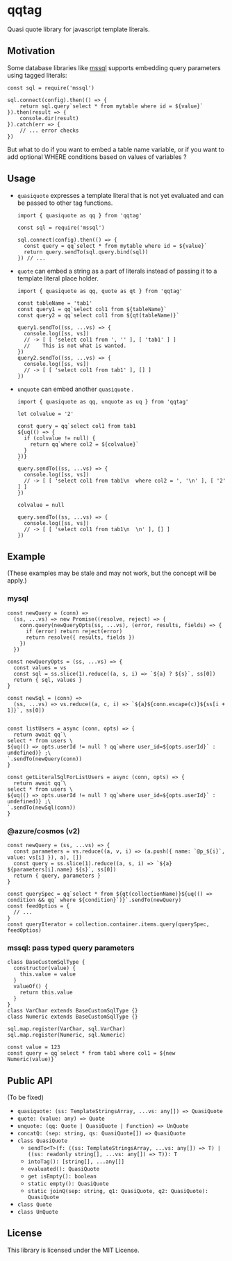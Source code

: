 # qqtag

Quasi quote library for javascript template literals.


## Motivation

Some database libraries like [mssql](https://github.com/tediousjs/node-mssql) supports
embedding query parameters using tagged literals:

```
const sql = require('mssql')

sql.connect(config).then(() => {
    return sql.query`select * from mytable where id = ${value}`
}).then(result => {
    console.dir(result)
}).catch(err => {
    // ... error checks
})
```

But what to do if you want to embed a table name variable, or
if you want to add optional WHERE conditions based on values of variables ?


## Usage

* `quasiquote` expresses a template literal that is not yet evaluated and can be passed to other tag functions.

  ```
  import { quasiquote as qq } from 'qqtag'

  const sql = require('mssql')

  sql.connect(config).then(() => {
    const query = qq`select * from mytable where id = ${value}`
    return query.sendTo(sql.query.bind(sql))
  }) // ...
  ```

* `quote` can embed a string as a part of literals instead of passing it to a template literal place holder.

  ```
  import { quasiquote as qq, quote as qt } from 'qqtag'

  const tableName = 'tab1'
  const query1 = qq`select col1 from ${tableName}`
  const query2 = qq`select col1 from ${qt(tableName)}`

  query1.sendTo((ss, ...vs) => {
    console.log([ss, vs])
    // -> [ [ 'select col1 from ', '' ], [ 'tab1' ] ]
    //    This is not what is wanted.
  })
  query2.sendTo((ss, ...vs) => {
    console.log([ss, vs])
    // -> [ [ 'select col1 from tab1' ], [] ]
  })
  ```

* `unquote` can embed another `quasiquote` .

  ```
  import { quasiquote as qq, unquote as uq } from 'qqtag'

  let colvalue = '2'

  const query = qq`select col1 from tab1
  ${uq(() => {
    if (colvalue != null) {
      return qq`where col2 = ${colvalue}`
    }
  })}
  `
  query.sendTo((ss, ...vs) => {
    console.log([ss, vs])
    // -> [ [ 'select col1 from tab1\n  where col2 = ', '\n' ], [ '2' ] ]
  })

  colvalue = null

  query.sendTo((ss, ...vs) => {
    console.log([ss, vs])
    // -> [ [ 'select col1 from tab1\n  \n' ], [] ]
  })
  ```


## Example

(These examples may be stale and may not work, but the concept will be apply.)

### mysql

```
const newQuery = (conn) =>
  (ss, ...vs) => new Promise((resolve, reject) => {
    conn.query(newQueryOpts(ss, ...vs), (error, results, fields) => {
      if (error) return reject(error)
      return resolve({ results, fields })
    })
  })

const newQueryOpts = (ss, ...vs) => {
  const values = vs
  const sql = ss.slice(1).reduce((a, s, i) => `${a} ? ${s}`, ss[0])
  return { sql, values }
}

const newSql = (conn) =>
  (ss, ...vs) => vs.reduce((a, c, i) => `${a}${conn.escape(c)}${ss[i + 1]}`, ss[0])


const listUsers = async (conn, opts) => {
  return await qq`\
select * from users \
${uq(() => opts.userId != null ? qq`where user_id=${opts.userId}` : undefined)} ;\
`.sendTo(newQuery(conn))
}

const getLiteralSqlForListUsers = async (conn, opts) => {
  return await qq`\
select * from users \
${uq(() => opts.userId != null ? qq`where user_id=${opts.userId}` : undefined)} ;\
`.sendTo(newSql(conn))
}

```

### @azure/cosmos (v2)

```
const newQuery = (ss, ...vs) => {
  const parameters = vs.reduce((a, v, i) => (a.push({ name: `@p_${i}`, value: vs[i] }), a), [])
  const query = ss.slice(1).reduce((a, s, i) => `${a} ${parameters[i].name} ${s}`, ss[0])
  return { query, parameters }
}

const querySpec = qq`select * from ${qt(collectionName)}${uq(() => condition && qq` where ${condition}`)}`.sendTo(newQuery)
const feedOptios = {
  // ...
}
const queryIterator = collection.container.items.query(querySpec, feedOptios)
```

### mssql: pass typed query parameters

```
class BaseCustomSqlType {
  constructor(value) {
    this.value = value
  }
  valueOf() {
    return this.value
  }
}
class VarChar extends BaseCustomSqlType {}
class Numeric extends BaseCustomSqlType {}

sql.map.register(VarChar, sql.VarChar)
sql.map.register(Numeric, sql.Numeric)

const value = 123
const query = qq`select * from tab1 where col1 = ${new Numeric(value)}`
```


## Public API

(To be fixed)

* `quasiquote: (ss: TemplateStringsArray, ...vs: any[]) => QuasiQuote`
* `quote: (value: any) => Quote`
* `unquote: (qq: Quote | QuasiQuote | Function) => UnQuote`
* `concatQ: (sep: string, qs: QuasiQuote[]) => QuasiQuote`
* `class QuasiQuote`
    * `sendTo<T>(f: ((ss: TemplateStringsArray, ...vs: any[]) => T) | ((ss: readonly string[], ...vs: any[]) => T)): T`
    * `intoTag(): [string[], ...any[]]`
    * `evaluated(): QuasiQuote`
    * `get isEmpty(): boolean`
    * `static empty(): QuasiQuote`
    * `static joinQ(sep: string, q1: QuasiQuote, q2: QuasiQuote): QuasiQuote`
* `class Quote`
* `class UnQuote`


## License
This library is licensed under the MIT License.
